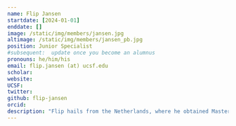 ```yaml
---
name: Flip Jansen
startdate: [2024-01-01]
enddate: []
image: /static/img/members/jansen.jpg
altimage: /static/img/members/jansen_pb.jpg
position: Junior Specialist
#subsequent:  update once you become an alumnus
pronouns: he/him/his
email: flip.jansen (at) ucsf.edu
scholar:
website:
UCSF:
twitter:
github: flip-jansen
orcid:
description: "Flip hails from the Netherlands, where he obtained Master's degrees in Nanobiology from TU Delft and the Erasmus Medical Center, and in Econometrics from Erasmus University Rotterdam. His Nanobiology undergraduate thesis focused on structural and functional assays of membrane proteins, and for his Master's, he developed a cryo-EM processing pipeline for studying gas vesicles. In the Fraser lab, Flip will further his interest in structural biology by focusing on projects that involve electron microscopy processing and protein structure modeling. Outside of the lab, Flip enjoys running, exploring the city or nature, and watching movies."
---
```

